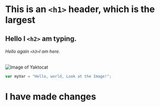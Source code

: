 # This is an `<h1>` header, which is the largest
## Hello I  `<h2>` am typing.
###### Hello again `<h3>`I am here.


![Image of Yaktocat](https://octodex.github.com/images/yaktocat.png)


``` javascript
var myVar = "Hello, world, Look at the Image!";
```






# I have made changes
